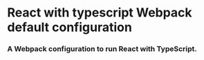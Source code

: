 # React with typescript Webpack default configuration

### A Webpack configuration to run React with TypeScript.
